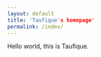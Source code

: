 ```yaml
---
layout: default
title: 'Taufique's homepage'
permalink: /index/
---
```


Hello world, this is Taufique.
